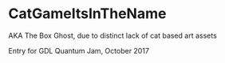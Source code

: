 # CatGameItsInTheName

AKA The Box Ghost, due to distinct lack of cat based art assets
  
    
	  
Entry for GDL Quantum Jam, October 2017

